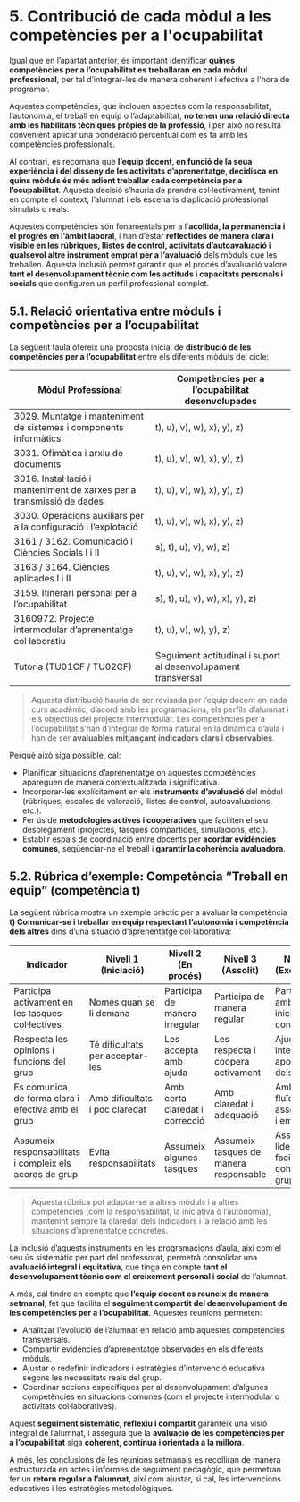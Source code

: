 # 5. Contribució de cada mòdul a les competències per a l'ocupabilitat

Igual que en l’apartat anterior, és important identificar **quines competències per a l’ocupabilitat es treballaran en cada mòdul professional**, per tal d’integrar-les de manera coherent i efectiva a l'hora de programar.

Aquestes competències, que inclouen aspectes com la responsabilitat, l’autonomia, el treball en equip o l’adaptabilitat, **no tenen una relació directa amb les habilitats tècniques pròpies de la professió**, i per això no resulta convenient aplicar una ponderació percentual com es fa amb les competències professionals.

Al contrari, es recomana que **l’equip docent, en funció de la seua experiència i del disseny de les activitats d’aprenentatge, decidisca en quins mòduls és més adient treballar cada competència per a l’ocupabilitat**. Aquesta decisió s’hauria de prendre col·lectivament, tenint en compte el context, l’alumnat i els escenaris d’aplicació professional simulats o reals.

Aquestes competències són fonamentals per a l’**acollida, la permanència i el progrés en l’àmbit laboral**, i han d’estar **reflectides de manera clara i visible en les rúbriques, llistes de control, activitats d’autoavaluació i qualsevol altre instrument emprat per a l’avaluació** dels mòduls que les treballen. Aquesta inclusió permet garantir que el procés d’avaluació valore **tant el desenvolupament tècnic com les actituds i capacitats personals i socials** que configuren un perfil professional complet.

## 5.1. Relació orientativa entre mòduls i competències per a l’ocupabilitat

La següent taula ofereix una proposta inicial de **distribució de les competències per a l’ocupabilitat** entre els diferents mòduls del cicle:

| **Mòdul Professional**                                                   | **Competències per a l’ocupabilitat desenvolupades**    |
|--------------------------------------------------------------------------|----------------------------------------------------------|
| 3029. Muntatge i manteniment de sistemes i components informàtics       | t), u), v), w), x), y), z)                               |
| 3031. Ofimàtica i arxiu de documents                                     | t), u), v), w), x), y), z)                               |
| 3016. Instal·lació i manteniment de xarxes per a transmissió de dades   | t), u), v), w), x), y), z)                               |
| 3030. Operacions auxiliars per a la configuració i l’explotació         | t), u), v), w), x), y), z)                               |
| 3161 / 3162. Comunicació i Ciències Socials I i II                      | s), t), u), v), w), z)                                   |
| 3163 / 3164. Ciències aplicades I i II                                  | t), u), v), w), x), y), z)                               |
| 3159. Itinerari personal per a l’ocupabilitat                           | s), t), u), v), w), x), y), z)                           |
| 3160972. Projecte intermodular d’aprenentatge col·laboratiu            | t), u), v), w), y), z)                                   |
| Tutoria (TU01CF / TU02CF)                                               | Seguiment actitudinal i suport al desenvolupament transversal |

> Aquesta distribució hauria de ser revisada per l’equip docent en cada curs acadèmic, d’acord amb les programacions, els perfils d’alumnat i els objectius del projecte intermodular. Les competències per a l’ocupabilitat s’han d’integrar de forma natural en la dinàmica d’aula i han de ser **avaluables mitjançant indicadors clars i observables**.

Perquè això siga possible, cal:

- Planificar situacions d’aprenentatge on aquestes competències apareguen de manera contextualitzada i significativa.
- Incorporar-les explícitament en els **instruments d’avaluació** del mòdul (rúbriques, escales de valoració, llistes de control, autoavaluacions, etc.).
- Fer ús de **metodologies actives i cooperatives** que faciliten el seu desplegament (projectes, tasques compartides, simulacions, etc.).
- Establir espais de coordinació entre docents per **acordar evidències comunes**, seqüenciar-ne el treball i **garantir la coherència avaluadora**.

## 5.2. Rúbrica d’exemple: Competència “Treball en equip” (competència t)

La següent rúbrica mostra un exemple pràctic per a avaluar la competència **t) Comunicar-se i treballar en equip respectant l’autonomia i competència dels altres** dins d’una situació d’aprenentatge col·laborativa:

| **Indicador**                                                                 | **Nivell 1** (Iniciació)      | **Nivell 2** (En procés)           | **Nivell 3** (Assolit)           | **Nivell 4** (Excel·lent)           |
|------------------------------------------------------------------------------|-------------------------------|------------------------------------|----------------------------------|-------------------------------------|
| Participa activament en les tasques col·lectives                             | Només quan se li demana       | Participa de manera irregular      | Participa de manera regular      | Participa amb iniciativa i constància |
| Respecta les opinions i funcions del grup                                    | Té dificultats per acceptar-les| Les accepta amb ajuda              | Les respecta i coopera activament| Ajuda a integrar les aportacions dels altres |
| Es comunica de forma clara i efectiva amb el grup                            | Amb dificultats i poc claredat | Amb certa claredat i correcció     | Amb claredat i adequació         | Amb fluïdesa, assertivitat i empatia |
| Assumeix responsabilitats i compleix els acords de grup                      | Evita responsabilitats         | Assumeix algunes tasques           | Assumeix tasques de manera responsable | Assumeix lideratges i facilita la cohesió del grup |

> Aquesta rúbrica pot adaptar-se a altres mòduls i a altres competències (com la responsabilitat, la iniciativa o l’autonomia), mantenint sempre la claredat dels indicadors i la relació amb les situacions d’aprenentatge concretes.

La inclusió d’aquests instruments en les programacions d’aula, així com el seu ús sistemàtic per part del professorat, permetrà consolidar una **avaluació integral i equitativa**, que tinga en compte **tant el desenvolupament tècnic com el creixement personal i social** de l’alumnat.

A més, cal tindre en compte que **l’equip docent es reuneix de manera setmanal**, fet que facilita el **seguiment compartit del desenvolupament de les competències per a l’ocupabilitat**. Aquestes reunions permeten:

- Analitzar l’evolució de l’alumnat en relació amb aquestes competències transversals.
- Compartir evidències d’aprenentatge observades en els diferents mòduls.
- Ajustar o redefinir indicadors i estratègies d’intervenció educativa segons les necessitats reals del grup.
- Coordinar accions específiques per al desenvolupament d’algunes competències en situacions comunes (com el projecte intermodular o activitats col·laboratives).

Aquest **seguiment sistemàtic, reflexiu i compartit** garanteix una visió integral de l’alumnat, i assegura que la **avaluació de les competències per a l’ocupabilitat** siga **coherent, contínua i orientada a la millora**.

A més, les conclusions de les reunions setmanals es recolliran de manera estructurada en actes i informes de seguiment pedagògic, que permetran fer un **retorn regular a l’alumnat**, així com ajustar, si cal, les intervencions educatives i les estratègies metodològiques.


<!-- 
Igual  que  en  l'apartat  anterior,  és  important  saber  quines  competències  per  a  l'ocupabilitat es treballaran en cada un dels mòduls professionals per a poder integrar-les coherentment en la programació. 
Aconsellem treballar les competències per a l'ocupabilitat de manera diferent de les 
competències professionals. Com que són competències relacionades amb les habilitats  personals  i  socials  de  les  persones,  no  tenen  una  relació  directa  amb  les 
habilitats específicament professionals i, per tant, no és oportú ponderar el seu pes. Per contra, l'equip educatiu, en funció de la seua experiència, haurà de decidir en quins mòduls  es  poden  treballar  estes  competències  per  ser  més  ajustat  a  les  situacions d'aprenentatge que es plantejaran.

Estes  competències,  fonamentals  per  a  l'acompliment  professional,  han  d'estar 
reflectides  en  rúbriques,  llistes  de  control,  autoavaluacions  i,  en  definitiva  qualsevol 
instrument usat per a l'avaluació en els mòduls que les abordaran. Això és important 
amb l'objectiu d'assegurar que el procés avaluatiu valore tant el desenrotllament tècnic 
com les actituds i les capacitats necessàries per a una inserció laboral. 
-->